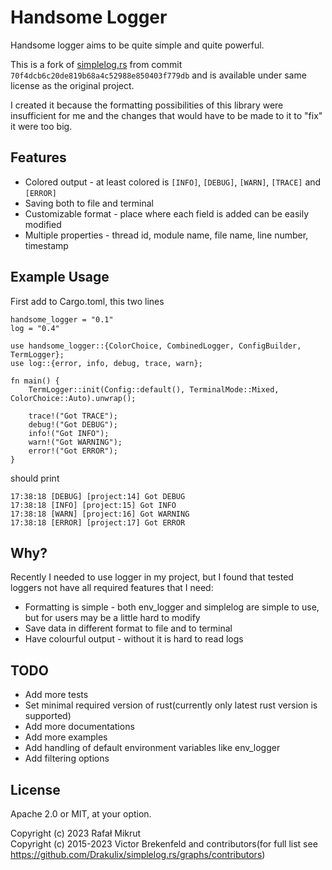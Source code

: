 # Handsome Logger

Handsome logger aims to be quite simple and quite powerful.

This is a fork of [simplelog.rs](https://github.com/Drakulix/simplelog.rs) from commit `70f4dcb6c20de819b68a4c52988e850403f779db` and is available under same license as the original project.

I created it because the formatting possibilities of this library were insufficient for me and the changes that would have to be made to it to "fix" it were too big.

## Features
- Colored output - at least colored is `[INFO]`, `[DEBUG]`, `[WARN]`, `[TRACE]` and `[ERROR]`
- Saving both to file and terminal
- Customizable format - place where each field is added can be easily modified
- Multiple properties - thread id, module name, file name, line number, timestamp

## Example Usage
First add to Cargo.toml, this two lines
```
handsome_logger = "0.1"
log = "0.4"
```
```
use handsome_logger::{ColorChoice, CombinedLogger, ConfigBuilder, TermLogger};
use log::{error, info, debug, trace, warn};

fn main() {
    TermLogger::init(Config::default(), TerminalMode::Mixed, ColorChoice::Auto).unwrap();

    trace!("Got TRACE");
    debug!("Got DEBUG");
    info!("Got INFO");
    warn!("Got WARNING");
    error!("Got ERROR");
}
```
should print
```
17:38:18 [DEBUG] [project:14] Got DEBUG
17:38:18 [INFO] [project:15] Got INFO
17:38:18 [WARN] [project:16] Got WARNING
17:38:18 [ERROR] [project:17] Got ERROR
```
## Why?
Recently I needed to use logger in my project, but I found that tested loggers not have all required features that I need:
- Formatting is simple - both env_logger and simplelog are simple to use, but for users may be a little hard to modify
- Save data in different format to file and to terminal
- Have colourful output - without it is hard to read logs

## TODO 
- Add more tests
- Set minimal required version of rust(currently only latest rust version is supported)
- Add more documentations
- Add more examples
- Add handling of default environment variables like env_logger
- Add filtering options

## License 
Apache 2.0 or MIT, at your option.

Copyright (c) 2023 Rafał Mikrut  
Copyright (c) 2015-2023 Victor Brekenfeld and contributors(for full list see https://github.com/Drakulix/simplelog.rs/graphs/contributors)

